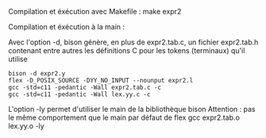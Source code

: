 Compilation et éxécution avec Makefile : make expr2

Compilation et éxécution à la main :

Avec l'option -d, bison génère, en plus de expr2.tab.c, un fichier expr2.tab.h contenant entre autres les définitions C pour les tokens (terminaux) qu'il utilise

```
bison -d expr2.y
flex -D_POSIX_SOURCE -DYY_NO_INPUT --nounput expr2.l
gcc -std=c11 -pedantic -Wall expr2.tab.c -c
gcc -std=c11 -pedantic -Wall lex.yy.c -c
```

L'option -ly permet d'utiliser le main de la bibliothèque bison
Attention : pas le même comportement que le main par défaut de flex
gcc expr2.tab.o lex.yy.o -ly

